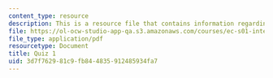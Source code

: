 ```yaml
---
content_type: resource
description: This is a resource file that contains information regarding quiz 1.
file: https://ol-ocw-studio-app-qa.s3.amazonaws.com/courses/ec-s01-internet-technology-in-local-and-global-communities-spring-2005-summer-2005/3d7f762981c9fb844835912485934fa7_MITEC_S01S05_quiz_1.pdf
file_type: application/pdf
resourcetype: Document
title: Quiz 1
uid: 3d7f7629-81c9-fb84-4835-912485934fa7
---
```

